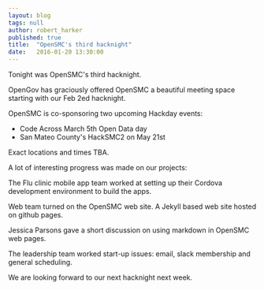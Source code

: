 ```yaml
---
layout: blog
tags: null
author: robert_harker
published: true
title:  "OpenSMC's third hacknight"
date:   2016-01-20 13:30:00
---
```


Tonight was OpenSMC's third hacknight.

OpenGov has graciously offered OpenSMC a beautiful meeting space starting with our Feb 2ed hacknight.

OpenSMC is co-sponsoring two upcoming Hackday events:

* Code Across March 5th Open Data day
* San Mateo County's HackSMC2 on May 21st

Exact locations and times TBA.

A lot of interesting progress was made on our projects:

The Flu clinic mobile app team worked at setting up their Cordova development environment to build the apps.

Web team turned on the OpenSMC web site.  A Jekyll based web site hosted on github pages.

Jessica Parsons gave a short discussion on using markdown in OpenSMC web pages.

The leadership team worked start-up issues: email, slack membership and general scheduling.

We are looking forward to our next hacknight next week.
